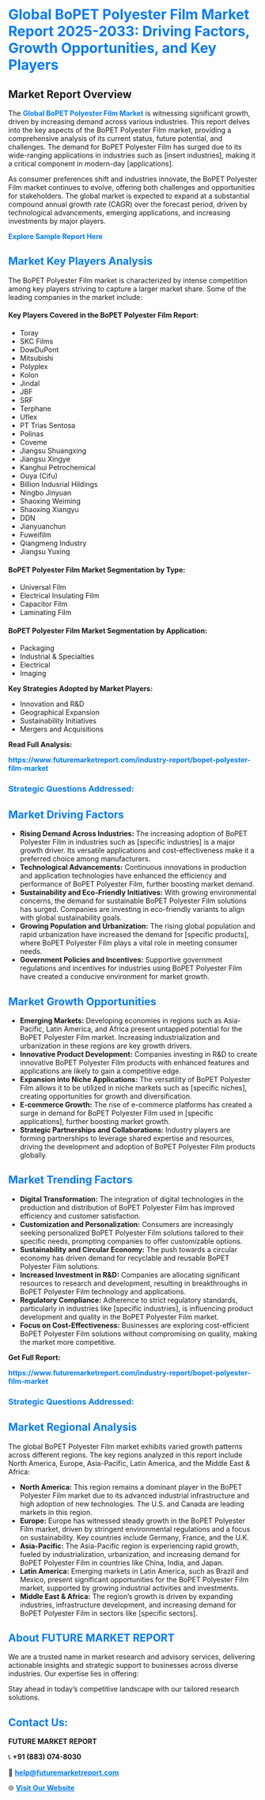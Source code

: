 <h1 style="color: #007BFF;">Global BoPET Polyester Film Market Report 2025-2033: Driving Factors, Growth Opportunities, and Key Players</h1>

<section id="overview">
<h2>Market Report Overview</h2>
<p>The <a href="https://www.futuremarketreport.com/industry-report/bopet-polyester-film-market" style="color: #007BFF; text-decoration: none;"><strong>Global BoPET Polyester Film Market</strong></a> is witnessing significant growth, driven by increasing demand across various industries. This report delves into the key aspects of the BoPET Polyester Film market, providing a comprehensive analysis of its current status, future potential, and challenges. The demand for BoPET Polyester Film has surged due to its wide-ranging applications in industries such as [insert industries], making it a critical component in modern-day [applications].</p>
<p>As consumer preferences shift and industries innovate, the BoPET Polyester Film market continues to evolve, offering both challenges and opportunities for stakeholders. The global market is expected to expand at a substantial compound annual growth rate (CAGR) over the forecast period, driven by technological advancements, emerging applications, and increasing investments by major players.</p>
</section>

<section id="overview">
<p><a href="https://www.futuremarketreport.com/request-sample/reportId=40375" style="color: #007BFF; text-decoration: none;"><strong>Explore Sample Report Here</strong></a></p>
</section>

<section id="key-players">
<h2 style="color: #007BFF;">Market Key Players Analysis</h2>
<p>The BoPET Polyester Film market is characterized by intense competition among key players striving to capture a larger market share. Some of the leading companies in the market include:</p>
<h4>Key Players Covered in the BoPET Polyester Film Report:</h4>
<ul><li>Toray</li><li>SKC Films</li><li>DowDuPont</li><li>Mitsubishi</li><li>Polyplex</li><li>Kolon</li><li>Jindal</li><li>JBF</li><li>SRF</li><li>Terphane</li><li>Uflex</li><li>PT Trias Sentosa</li><li>Polinas</li><li>Coveme</li><li>Jiangsu Shuangxing</li><li>Jiangsu Xingye</li><li>Kanghui Petrochemical</li><li>Ouya (Cifu)</li><li>Billion Indusrial Hildings</li><li>Ningbo Jinyuan</li><li>Shaoxing Weiming</li><li>Shaoxing Xiangyu</li><li>DDN</li><li>Jianyuanchun</li><li>Fuweifilm</li><li>Qiangmeng Industry</li><li>Jiangsu Yuxing</li></ul>
<h4>BoPET Polyester Film Market Segmentation by Type:</h4>
<ul><li>Universal Film</li><li>Electrical Insulating Film</li><li>Capacitor Film</li><li>Laminating Film</li></ul>

<h4>BoPET Polyester Film Market Segmentation by Application:</h4>
<ul><li>Packaging</li><li>Industrial &amp; Specialties</li><li>Electrical</li><li>Imaging</li></ul>
<p><strong>Key Strategies Adopted by Market Players:</strong></p>
<ul>
<li>Innovation and R&D</li>
<li>Geographical Expansion</li>
<li>Sustainability Initiatives</li>
<li>Mergers and Acquisitions</li>
</ul>
</section>

<section>
<p><strong>Read Full Analysis: </strong></p><a href="https://www.futuremarketreport.com/industry-report/bopet-polyester-film-market" style="color: #007BFF; text-decoration: none;"><strong>https://www.futuremarketreport.com/industry-report/bopet-polyester-film-market</strong></a>
<h3 style="color: #007BFF;">Strategic Questions Addressed:</h3>
</section>

<section id="driving-factors">
<h2 style="color: #007BFF;">Market Driving Factors</h2>
<ul>
<li><strong>Rising Demand Across Industries:</strong> The increasing adoption of BoPET Polyester Film in industries such as [specific industries] is a major growth driver. Its versatile applications and cost-effectiveness make it a preferred choice among manufacturers.</li>
<li><strong>Technological Advancements:</strong> Continuous innovations in production and application technologies have enhanced the efficiency and performance of BoPET Polyester Film, further boosting market demand.</li>
<li><strong>Sustainability and Eco-Friendly Initiatives:</strong> With growing environmental concerns, the demand for sustainable BoPET Polyester Film solutions has surged. Companies are investing in eco-friendly variants to align with global sustainability goals.</li>
<li><strong>Growing Population and Urbanization:</strong> The rising global population and rapid urbanization have increased the demand for [specific products], where BoPET Polyester Film plays a vital role in meeting consumer needs.</li>
<li><strong>Government Policies and Incentives:</strong> Supportive government regulations and incentives for industries using BoPET Polyester Film have created a conducive environment for market growth.</li>
</ul>
</section>

<section id="growth-opportunities">
<h2 style="color: #007BFF;">Market Growth Opportunities</h2>
<ul>
<li><strong>Emerging Markets:</strong> Developing economies in regions such as Asia-Pacific, Latin America, and Africa present untapped potential for the BoPET Polyester Film market. Increasing industrialization and urbanization in these regions are key growth drivers.</li>
<li><strong>Innovative Product Development:</strong> Companies investing in R&D to create innovative BoPET Polyester Film products with enhanced features and applications are likely to gain a competitive edge.</li>
<li><strong>Expansion into Niche Applications:</strong> The versatility of BoPET Polyester Film allows it to be utilized in niche markets such as [specific niches], creating opportunities for growth and diversification.</li>
<li><strong>E-commerce Growth:</strong> The rise of e-commerce platforms has created a surge in demand for BoPET Polyester Film used in [specific applications], further boosting market growth.</li>
<li><strong>Strategic Partnerships and Collaborations:</strong> Industry players are forming partnerships to leverage shared expertise and resources, driving the development and adoption of BoPET Polyester Film products globally.</li>
</ul>
</section>

<section id="trending-factors">
<h2 style="color: #007BFF;">Market Trending Factors</h2>
<ul>
<li><strong>Digital Transformation:</strong> The integration of digital technologies in the production and distribution of BoPET Polyester Film has improved efficiency and customer satisfaction.</li>
<li><strong>Customization and Personalization:</strong> Consumers are increasingly seeking personalized BoPET Polyester Film solutions tailored to their specific needs, prompting companies to offer customizable options.</li>
<li><strong>Sustainability and Circular Economy:</strong> The push towards a circular economy has driven demand for recyclable and reusable BoPET Polyester Film solutions.</li>
<li><strong>Increased Investment in R&D:</strong> Companies are allocating significant resources to research and development, resulting in breakthroughs in BoPET Polyester Film technology and applications.</li>
<li><strong>Regulatory Compliance:</strong> Adherence to strict regulatory standards, particularly in industries like [specific industries], is influencing product development and quality in the BoPET Polyester Film market.</li>
<li><strong>Focus on Cost-Effectiveness:</strong> Businesses are exploring cost-efficient BoPET Polyester Film solutions without compromising on quality, making the market more competitive.</li>
</ul>
</section>

<section>
<p><strong>Get Full Report: </strong></p><a href="https://www.futuremarketreport.com/industry-report/bopet-polyester-film-market" style="color: #007BFF; text-decoration: none;"><strong>https://www.futuremarketreport.com/industry-report/bopet-polyester-film-market</strong></a>
<h3 style="color: #007BFF;">Strategic Questions Addressed:</h3>
</section>


<section id="regional-analysis">
<h2 style="color: #007BFF;">Market Regional Analysis</h2>
<p>The global BoPET Polyester Film market exhibits varied growth patterns across different regions. The key regions analyzed in this report include North America, Europe, Asia-Pacific, Latin America, and the Middle East & Africa:</p>
<ul>
<li><strong>North America:</strong> This region remains a dominant player in the BoPET Polyester Film market due to its advanced industrial infrastructure and high adoption of new technologies. The U.S. and Canada are leading markets in this region.</li>
<li><strong>Europe:</strong> Europe has witnessed steady growth in the BoPET Polyester Film market, driven by stringent environmental regulations and a focus on sustainability. Key countries include Germany, France, and the U.K.</li>
<li><strong>Asia-Pacific:</strong> The Asia-Pacific region is experiencing rapid growth, fueled by industrialization, urbanization, and increasing demand for BoPET Polyester Film in countries like China, India, and Japan.</li>
<li><strong>Latin America:</strong> Emerging markets in Latin America, such as Brazil and Mexico, present significant opportunities for the BoPET Polyester Film market, supported by growing industrial activities and investments.</li>
<li><strong>Middle East & Africa:</strong> The region’s growth is driven by expanding industries, infrastructure development, and increasing demand for BoPET Polyester Film in sectors like [specific sectors].</li>
</ul>
</section>

<footer>
<h2 style="color: #007BFF;">About FUTURE MARKET REPORT</h2>
<p>We are a trusted name in market research and advisory services, delivering actionable insights and strategic support to businesses across diverse industries. Our expertise lies in offering:</p>

<p>Stay ahead in today’s competitive landscape with our tailored research solutions.</p>

<h2 style="color: #007BFF;">Contact Us:</h2>
<p><strong>FUTURE MARKET REPORT</strong></p>
<p>📞 <strong>+91 (883) 074-8030</strong></p>
<p>📧 <strong><a href="mailto:help@futuremarketreport.com" style="color: #007BFF;">help@futuremarketreport.com</a></strong></p>
<p>🌐 <strong><a href="https://www.futuremarketreport.com/" style="color: #007BFF;">Visit Our Website</a></strong></p>
</footer>